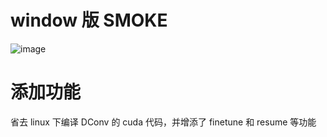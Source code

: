 
#  window 版 SMOKE

![image](figures/result.gif)

#  添加功能
省去 linux 下编译 DConv 的 cuda 代码，并增添了 finetune 和 resume 等功能


